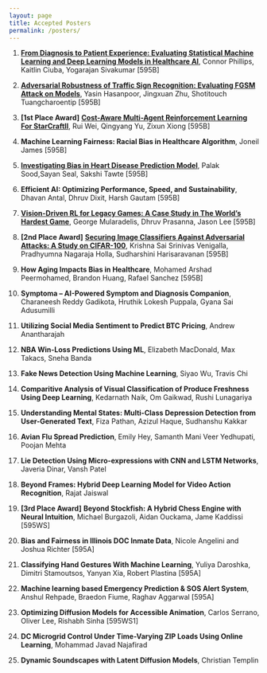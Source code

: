 ```yaml
---
layout: page
title: Accepted Posters
permalink: /posters/
---
```


<!-- **Accepted Posters** -->

1. **[From Diagnosis to Patient Experience: Evaluating Statistical Machine Learning and Deep Learning Models in Healthcare AI](/assets/patient-experience.pdf)**, Connor Phillips, Kaitlin Ciuba, Yogarajan Sivakumar [595B]

1. **[Adversarial Robustness of Traffic Sign Recognition: Evaluating FGSM Attack on Models](/assets/fgsm-attack.pdf)**, Yasin Hasanpoor, Jingxuan Zhu, Shotitouch Tuangcharoentip [595B]

1. **[1st Place Award]** **[Cost-Aware Multi-Agent Reinforcement Learning For StarCraftII](/assets/starcraft2.pdf)**, Rui Wei, Qingyang Yu, Zixun Xiong [595B]

1. **Machine Learning Fairness: Racial Bias in Healthcare Algorithm**, Joneil James [595B]

1. **[Investigating Bias in Heart Disease Prediction Model](/assets/Poster_UnbiasedMinds_page-0001.jpg)**, Palak Sood,Sayan Seal, Sakshi Tawte [595B]

1. **Efficient AI: Optimizing Performance, Speed, and Sustainability**, Dhavan Antal, Dhruv Dixit, Harsh Gautam [595B]
 
1. **[Vision-Driven RL for Legacy Games: A Case Study in The World’s Hardest Game](/assets/Flash-Fanatics-Poster.pdf)**, George Mularadelis, Dhruv Prasanna, Jason Lee [595B]

1. **[2nd Place Award]** **[Securing Image Classifiers Against Adversarial Attacks: A Study on CIFAR-100]( /assets/Securing-Image-Classifiers.pdf)**, Krishna Sai Srinivas Venigalla, Pradhyumna Nagaraja Holla, Sudharshini Harisaravanan [595B]

1. **How Aging Impacts Bias in Healthcare**, Mohamed Arshad Peermohamed, Brandon Huang, Rafael Sanchez [595B]
 
1. **Symptoma – AI-Powered Symptom and Diagnosis Companion**, Charaneesh Reddy Gadikota, Hruthik Lokesh Puppala, Gyana Sai Adusumilli
 
1. **Utilizing Social Media Sentiment to Predict BTC Pricing**, Andrew Anantharajah

1. **NBA Win-Loss Predictions Using ML**, Elizabeth MacDonald, Max Takacs, Sneha Banda
 
1. **Fake News Detection Using Machine Learning**, Siyao Wu, Travis Chi
 
1. **Comparitive Analysis of Visual Classification of Produce Freshness Using Deep Learning**, Kedarnath Naik, Om Gaikwad, Rushi Lunagariya

1. **Understanding Mental States: Multi-Class Depression Detection from User-Generated Text**, Fiza Pathan,  Azizul Haque, Sudhanshu Kakkar

1. **Avian Flu Spread Prediction**, Emily Hey, Samanth Mani Veer Yedhupati, Poojan Mehta
 
1. **Lie Detection Using Micro-expressions with CNN and LSTM Networks**, Javeria Dinar, Vansh Patel
 
1. **Beyond Frames: Hybrid Deep Learning Model for Video Action Recognition**, Rajat Jaiswal
 
1. **[3rd Place Award]** **Beyond Stockfish: A Hybrid Chess Engine with Neural Intuition**,  Michael Burgazoli, Aidan Ouckama, Jame Kaddissi [595WS]

1. **Bias and Fairness in Illinois DOC Inmate Data**, Nicole Angelini and Joshua Richter [595A]
 
1. **Classifying Hand Gestures With Machine Learning**, Yuliya Daroshka, Dimitri Stamoutsos, Yanyan Xia, Robert Plastina [595A]
 
1. **Machine learning based Emergency Prediction & SOS Alert System**, Anshul Rehpade, Braedon Fiume, Raghav Aggarwal [595A]
 
1. **Optimizing Diffusion Models for Accessible Animation**, Carlos Serrano, Oliver Lee, Rishabh Sinha [595WS1]

1. **DC Microgrid Control Under Time-Varying ZIP Loads Using Online Learning**, Mohammad Javad Najafirad

1. **Dynamic Soundscapes with Latent Diffusion Models**, Christian Templin